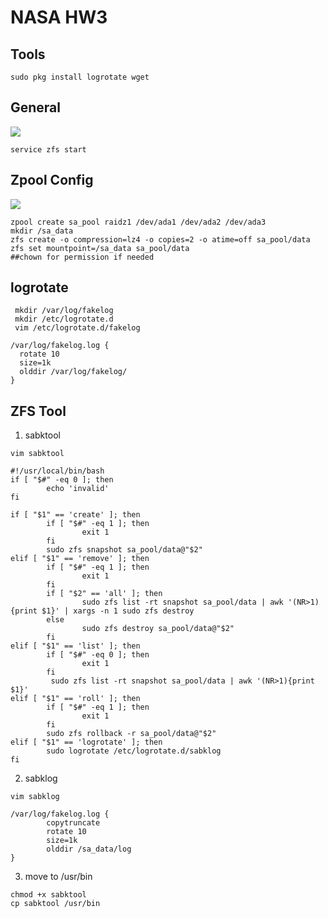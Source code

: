 # NASA HW3


## Tools
  ```shell!
  sudo pkg install logrotate wget
  ```
  
## General
![](https://hackmd.io/_uploads/SkSI8OmHn.png)

  ```shell!
  service zfs start
  ```
  
## Zpool Config
![](https://hackmd.io/_uploads/Hk8owO7H3.png)

```shell!
zpool create sa_pool raidz1 /dev/ada1 /dev/ada2 /dev/ada3
mkdir /sa_data
zfs create -o compression=lz4 -o copies=2 -o atime=off sa_pool/data
zfs set mountpoint=/sa_data sa_pool/data
##chown for permission if needed
```

## logrotate
```shell!
 mkdir /var/log/fakelog 
 mkdir /etc/logrotate.d
 vim /etc/logrotate.d/fakelog
 ```
  ```shell=
  /var/log/fakelog.log {
    rotate 10
    size=1k
    olddir /var/log/fakelog/
  }
  ```

## ZFS Tool
1. sabktool
```shell!
vim sabktool
```
```shell=
#!/usr/local/bin/bash
if [ "$#" -eq 0 ]; then
        echo 'invalid'
fi

if [ "$1" == 'create' ]; then
        if [ "$#" -eq 1 ]; then
                exit 1
        fi
        sudo zfs snapshot sa_pool/data@"$2"
elif [ "$1" == 'remove' ]; then
        if [ "$#" -eq 1 ]; then
                exit 1
        fi
        if [ "$2" == 'all' ]; then
                sudo zfs list -rt snapshot sa_pool/data | awk '(NR>1){print $1}' | xargs -n 1 sudo zfs destroy
        else
                sudo zfs destroy sa_pool/data@"$2"
        fi
elif [ "$1" == 'list' ]; then
        if [ "$#" -eq 0 ]; then
                exit 1
        fi
         sudo zfs list -rt snapshot sa_pool/data | awk '(NR>1){print $1}'
elif [ "$1" == 'roll' ]; then
        if [ "$#" -eq 1 ]; then
                exit 1
        fi
        sudo zfs rollback -r sa_pool/data@"$2"
elif [ "$1" == 'logrotate' ]; then
        sudo logrotate /etc/logrotate.d/sabklog
fi
```

2. sabklog
```shell!
vim sabklog
```
```shell=
/var/log/fakelog.log {
        copytruncate
        rotate 10
        size=1k
        olddir /sa_data/log
}
```

3. move to /usr/bin
```shell!
chmod +x sabktool
cp sabktool /usr/bin
```
